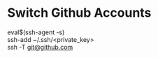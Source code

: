 # Switch Github Accounts  
eval$(ssh-agent -s)  
ssh-add ~/.ssh/<private_key>  
ssh -T git@github.com